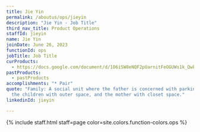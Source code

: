 ```yaml
---
title: Jie Yin
permalink: /aboutus/ops/jieyin
description: "Jie Yin - Job Title"
third_nav_title: Product Operations
staffId: jieyin
name: Jie Yin
joinDate: June 26, 2023
functionId: ops
jobTitle: Job Title
curProducts:
  - https://docs.google.com/document/d/1O6iSW8eNQF2pUarnitFeOGUWs1k_QwkqFTpSUXUDkkA/edit#heading=h.q9g0durbss53
pastProducts:
  - pastProducts
accomplishments: "* Pair"
quote: "Family: A social unit where the father is concerned with parking space,
  the children with outer space, and the mother with closet space."
linkedinId: jieyin

---
```


{% include staff.html staff=page color=site.colors.function-colors.ops %}

